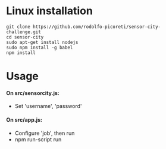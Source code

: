 # Linux installation 
```
git clone https://github.com/rodolfo-picoreti/sensor-city-challenge.git
cd sensor-city
sudo apt-get install nodejs
sudo npm install -g babel
npm install
```

# Usage

#### On src/sensorcity.js: 
- Set 'username', 'password' 

#### On src/app.js:
- Configure 'job', then run
- npm run-script run
